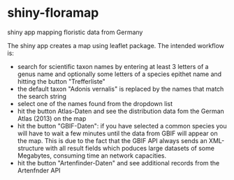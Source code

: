 # shiny-floramap
shiny app mapping floristic data from Germany

The shiny app creates a map using leaflet package. 
The intended workflow is:
* search for scientific taxon names by entering at least 3 letters of a genus name and optionally some letters of a species epithet name and hitting the button "Trefferliste"
* the default taxon "Adonis vernalis" is replaced by the names that match the search string
* select one of the names found from the dropdown list
* hit the button Atlas-Daten and see the distribution data fom the German Atlas (2013) on the map
* hit the button "GBIF-Daten": if you have selected a common species you will have to wait a few minutes until the data from GBIF will appear on the map. This is due to the fact that the GBIF API always sends an XML-structure with all result fields which poduces large datasets of some Megabytes, consuming time an network capacities.
* hit the button "Artenfinder-Daten" and see additional records from the Artenfnder API

